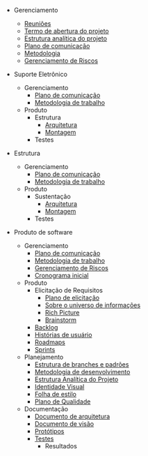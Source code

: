 * Gerenciamento

  * [Reuniões](docs/reunioes.md)
  * [Termo de abertura do projeto]()
  * [Estrutura analítica do projeto]()
  * [Plano de comunicação](docs/Plano-comunicacao.md)
  * [Metodologia]()
  * [Gerenciamento de Riscos]()

* Suporte Eletrônico

  * Gerenciamento
    * [Plano de comunicação]()
    * [Metodologia de trabalho]()
  * Produto
    * Estrutura
      * [Arquitetura]()
      * [Montagem]()
    * Testes

* Estrutura

  * Gerenciamento
    * [Plano de comunicação]()
    * [Metodologia de trabalho]()
  * Produto
    * Sustentação
      * [Arquitetura]()
      * [Montagem]()
    * Testes

* Produto de software

  * Gerenciamento
    * [Plano de comunicação](docs/software/Plano-comunicacao-software.md)
    * [Metodologia de trabalho](docs/software/Metodologia.md)
    * [Gerenciamento de Riscos](docs/software/Plano-riscos.md)
    * [Cronograma inicial](docs/software/cronograma-inicial.md)
  * Produto
    * Elicitação de Requisitos
      * [Plano de elicitação](docs/software/plano-elicitacao-requisitos.md)
      * [Sobre o universo de informações](docs/software/universo.md)
      * [Rich Picture](docs/software/rich-picture.md)
      * [Brainstorm](docs/software/brainstorm.md)
    * [Backlog]()
    * [Histórias de usuário]()
    * [Roadmaps]()
    * [Sprints]()
  * Planejamento
    * [Estrutura de branches e padrões](docs/software/Padrao-branch-software.md)
    * [Metodologia de desenvolvimento]()
    * [Estrutura Analítica do Projeto](docs/software/EAP.md)
    * [Identidade Visual](docs/software/Identidade-Visual.md)
    * [Folha de estilo]()
    * [Plano de Qualidade](docs/software/Plano-qualidade.md)
  * Documentação
    * [Documento de arquitetura]()
    * [Documento de visão]()
    * [Protótipos]()
    * [Testes]()
      * Resultados
